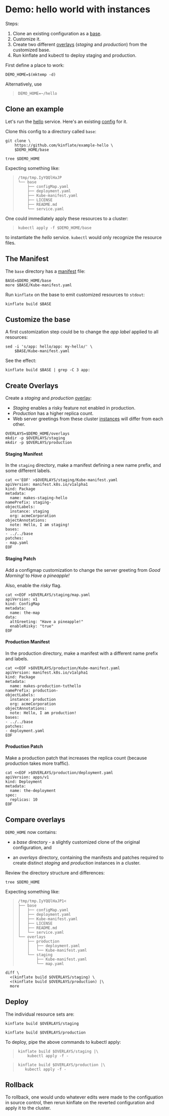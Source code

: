 [manifest]: ../docs/glossary.md#manifest
[base]: ../docs/glossary.md#base
[overlay]: ../docs/glossary.md#overlay
[overlays]: ../docs/glossary.md#overlay
[instance]: ../docs/glossary.md#instance
[instances]: ../docs/glossary.md#instance
[hello]: https://github.com/monopole/hello
[config]: https://github.com/kinflate/example-hello
[original]: https://github.com/kinflate/example-hello

# Demo: hello world with instances

Steps:

 1. Clone an existing configuration as a [base].
 1. Customize it.
 1. Create two different [overlays] (_staging_ and _production_)
    from the customized base.
 1. Run kinflate and kubectl to deploy staging and production.

First define a place to work:

<!-- @makeWorkplace @test -->
```
DEMO_HOME=$(mktemp -d)
```

Alternatively, use

> ```
> DEMO_HOME=~/hello
> ```

## Clone an example

Let's run the [hello] service.
Here's an existing [config] for it.

Clone this config to a directory called `base`:

<!-- @cloneIt @test -->
```
git clone \
    https://github.com/kinflate/example-hello \
    $DEMO_HOME/base
```

<!-- @runTree @test -->
```
tree $DEMO_HOME
```

Expecting something like:
> ```
> /tmp/tmp.IyYQQlHaJP
> └── base
>     ├── configMap.yaml
>     ├── deployment.yaml
>     ├── Kube-manifest.yaml
>     ├── LICENSE
>     ├── README.md
>     └── service.yaml
> ```


One could immediately apply these resources to a
cluster:

> ```
> kubectl apply -f $DEMO_HOME/base
> ```

to instantiate the _hello_ service.  `kubectl`
would only recognize the resource files.

## The Manifest

The `base` directory has a [manifest] file:

<!-- @manifest @test -->
```
BASE=$DEMO_HOME/base
more $BASE/Kube-manifest.yaml
```

Run `kinflate` on the base to emit customized resources
to `stdout`:

<!-- @manifest @test -->
```
kinflate build $BASE
```

## Customize the base

A first customization step could be to change the _app
label_ applied to all resources:

<!-- @manifest @test -->
```
sed -i 's/app: hello/app: my-hello/' \
    $BASE/Kube-manifest.yaml
```

See the effect:
<!-- @manifest @test -->
```
kinflate build $BASE | grep -C 3 app:
```

## Create Overlays

Create a _staging_ and _production_ [overlay]:

 * _Staging_ enables a risky feature not enabled in production.
 * _Production_ has a higher replica count.
 * Web server greetings from these cluster
   [instances] will differ from each other.

<!-- @overlayDirectories @test -->
```
OVERLAYS=$DEMO_HOME/overlays
mkdir -p $OVERLAYS/staging
mkdir -p $OVERLAYS/production
```

#### Staging Manifest

In the `staging` directory, make a manifest
defining a new name prefix, and some different labels.

<!-- @makeStagingManifest @test -->
```
cat <<'EOF' >$OVERLAYS/staging/Kube-manifest.yaml
apiVersion: manifest.k8s.io/v1alpha1
kind: Package
metadata:
  name: makes-staging-hello
namePrefix: staging-
objectLabels:
  instance: staging
  org: acmeCorporation
objectAnnotations:
  note: Hello, I am staging!
bases:
- ../../base
patches:
- map.yaml
EOF
```

#### Staging Patch

Add a configmap customization to change the server
greeting from _Good Morning!_ to _Have a pineapple!_

Also, enable the _risky_ flag.

<!-- @stagingMap @test -->
```
cat <<EOF >$OVERLAYS/staging/map.yaml
apiVersion: v1
kind: ConfigMap
metadata:
  name: the-map
data:
  altGreeting: "Have a pineapple!"
  enableRisky: "true"
EOF
```

#### Production Manifest

In the production directory, make a manifest
with a different name prefix and labels.

<!-- @makeProductionManifest @test -->
```
cat <<EOF >$OVERLAYS/production/Kube-manifest.yaml
apiVersion: manifest.k8s.io/v1alpha1
kind: Package
metadata:
  name: makes-production-tuthello
namePrefix: production-
objectLabels:
  instance: production
  org: acmeCorporation
objectAnnotations:
  note: Hello, I am production!
bases:
- ../../base
patches:
- deployment.yaml
EOF
```


#### Production Patch

Make a production patch that increases the replica
count (because production takes more traffic).

<!-- @productionDeployment @test -->
```
cat <<EOF >$OVERLAYS/production/deployment.yaml
apiVersion: apps/v1
kind: Deployment
metadata:
  name: the-deployment
spec:
  replicas: 10
EOF
```

## Compare overlays


`DEMO_HOME` now contains:

 - a _base_ directory - a slightly customized clone
   of the original configuration, and

 - an _overlays_ directory, containing the manifests
   and patches required to create distinct _staging_
   and _production_ instances in a cluster.

Review the directory structure and differences:

<!-- @listFiles @test -->
```
tree $DEMO_HOME
```

Expecting something like:
> ```
> /tmp/tmp.IyYQQlHaJP1<
> ├── base
> │   ├── configMap.yaml
> │   ├── deployment.yaml
> │   ├── Kube-manifest.yaml
> │   ├── LICENSE
> │   ├── README.md
> │   └── service.yaml
> └── overlays
>     ├── production
>     │   ├── deployment.yaml
>     │   └── Kube-manifest.yaml
>     └── staging
>         ├── Kube-manifest.yaml
>         └── map.yaml
> ```

<!-- @compareOutput -->
```
diff \
  <(kinflate build $OVERLAYS/staging) \
  <(kinflate build $OVERLAYS/production) |\
  more
```


## Deploy

The individual resource sets are:

<!-- @buildStaging @test -->
```
kinflate build $OVERLAYS/staging
```

<!-- @buildProduction @test -->
```
kinflate build $OVERLAYS/production
```

To deploy, pipe the above commands to kubectl apply:

> ```
> kinflate build $OVERLAYS/staging |\
>     kubectl apply -f -
> ```

> ```
> kinflate build $OVERLAYS/production |\
>    kubectl apply -f -
> ```

## Rollback

To rollback, one would undo whatever edits were made to
the configuation in source control, then rerun kinflate
on the reverted configuration and apply it to the
cluster.
